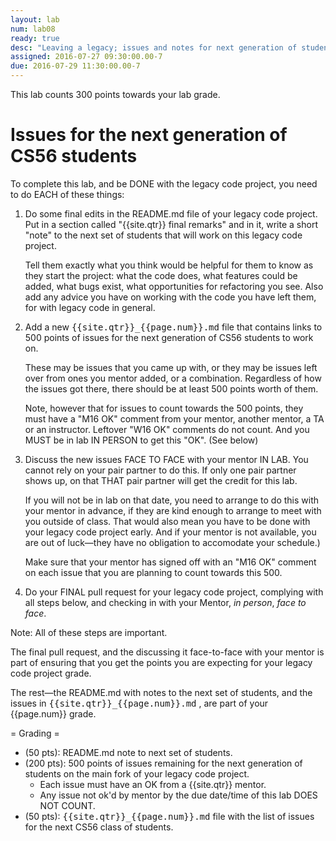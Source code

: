 ```yaml
---
layout: lab
num: lab08
ready: true
desc: "Leaving a legacy; issues and notes for next generation of students"
assigned: 2016-07-27 09:30:00.00-7
due: 2016-07-29 11:30:00.00-7
---
```


This lab counts 300 points towards your lab grade.

# Issues for the next generation of CS56 students 

To complete this lab, and be DONE with the legacy code project, you need to do EACH of these things:

1.  Do some final edits in the README.md file of your legacy code
    project.  Put in a section called "{{site.qtr}} final remarks" and in
    it, write a short "note" to the next set of students that will work on
    this legacy code project.

    Tell them exactly what you think would be helpful for them to know
    as they start the project: what the code does, what features could
    be added, what bugs exist, what opportunities for refactoring you
    see.   Also add any advice you have on working with the code you have
    left them, for with legacy code in general.
    
2.  Add a new <tt>{{site.qtr}}_{{page.num}}.md</tt> file that contains
    links to 500
    points of issues for the next generation of CS56 students to work on.
    
    These may be issues that you came up with, or they may be issues
    left over from ones you mentor added, or a combination.   Regardless
    of how the issues got there, there should be at least 500 points
    worth of them.

    Note, however that for issues to count towards the 500 points,
    they must have a "M16 OK" comment from your mentor, another mentor,
    a TA or an instructor.  Leftover "W16 OK" comments do not count.
    And you MUST be in lab IN PERSON to get this "OK". (See below)

    
3.   Discuss the new issues FACE TO FACE with your mentor IN LAB.  You
     cannot rely on your pair partner to do this.  If only one pair partner
     shows up, on that THAT pair partner will get the credit for this
     lab.

     If you will not be in
     lab on that date, you need to arrange to do this with your mentor
     in advance, if they are kind enough to arrange to meet with you
     outside of class.
     That would also mean you have to be done with your legacy code
     project early.      And if your mentor is not available, you are
     out of luck&mdash;they have no obligation to accomodate your
     schedule.)

     Make sure that your mentor has signed off with an "M16 OK" comment
     on each issue that you are planning to count towards this 500.
     
4.   Do your FINAL pull request for your legacy code project, complying
     with all steps below, and checking in with your Mentor, *in person*,
     *face to face*.

Note: All of these steps are important.

The final pull request, and the discussing it face-to-face with your
mentor is part of ensuring that you get the points you are expecting
for your legacy code project grade.

The rest&mdash;the README.md with notes to the next set of students, and the issues in <tt>{{site.qtr}}_{{page.num}}.md</tt> , are part of your {{page.num}} grade.

= Grading =

* (50 pts): README.md note to next set of students.
* (200 pts): 500 points of issues remaining for the next generation of students on the main fork of your legacy code project.
    * Each issue must have an OK from a {{site.qtr}} mentor.
    * Any issue not ok'd by mentor by the due date/time of this lab DOES NOT COUNT.
* (50 pts): <tt>{{site.qtr}}_{{page.num}}.md</tt> file with the list of issues for the next CS56 class of students.
